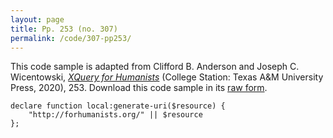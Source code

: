 ```yaml
---
layout: page
title: Pp. 253 (no. 307)
permalink: /code/307-pp253/
---
```


This code sample is adapted from Clifford B. Anderson and Joseph C. Wicentowski, 
[_XQuery for Humanists_](/) (College Station: Texas A&M University Press, 2020), 253. 
Download this code sample in its [raw form](/code/307-pp253/307-pp253.txt).

```text
declare function local:generate-uri($resource) {
    "http://forhumanists.org/" || $resource
};
```  
